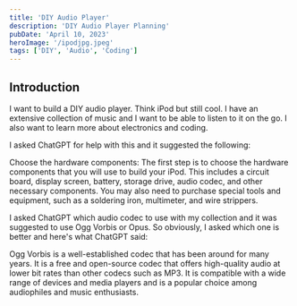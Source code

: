 ```yaml
---
title: 'DIY Audio Player'
description: 'DIY Audio Player Planning'
pubDate: 'April 10, 2023'
heroImage: '/ipodjpg.jpeg'
tags: ['DIY', 'Audio', 'Coding']
---
```


## Introduction

I want to build a DIY audio player. Think iPod but still cool. I have an extensive collection of music and I want to be able to listen to it on the go. I also want to learn more about electronics and coding.

 I asked ChatGPT for help with this and it suggested the following:

Choose the hardware components: The first step is to choose the hardware components that you will use to build your iPod. This includes a circuit board, display screen, battery, storage drive, audio codec, and other necessary components. You may also need to purchase special tools and equipment, such as a soldering iron, multimeter, and wire strippers.

I asked ChatGPT which audio codec to use with my collection and it was suggested to use Ogg Vorbis or Opus.  So obviously, I asked which one is better and here's what ChatGPT said:

Ogg Vorbis is a well-established codec that has been around for many years. It is a free and open-source codec that offers high-quality audio at lower bit rates than other codecs such as MP3. It is compatible with a wide range of devices and media players and is a popular choice among audiophiles and music enthusiasts.

